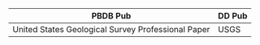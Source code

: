 

PBDB Pub| DD Pub
---------- | ----------
United States Geological Survey Professional Paper | USGS
